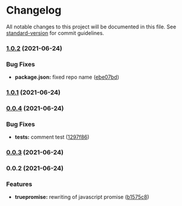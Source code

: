 # Changelog

All notable changes to this project will be documented in this file. See [standard-version](https://github.com/conventional-changelog/standard-version) for commit guidelines.

### [1.0.2](https://github.com/lenacassandre/true-promises/compare/v1.0.1...v1.0.2) (2021-06-24)


### Bug Fixes

* **package.json:** fixed repo name ([ebe07bd](https://github.com/lenacassandre/true-promises/commit/ebe07bd8621a83dee9772b86e672b2b848cf14fd))

### [1.0.1](https://github.com/lenacassandre/true-promises/compare/v0.0.4...v1.0.1) (2021-06-24)

### [0.0.4](https://github.com/lenacassandre/true-promises/compare/v0.0.3...v0.0.4) (2021-06-24)


### Bug Fixes

* **tests:** comment test ([1297f86](https://github.com/lenacassandre/true-promises/commit/1297f86f0293747506fed742a0c648c66de6494e))

### [0.0.3](https://github.com/lenacassandre/true-promises/compare/v0.0.2...v0.0.3) (2021-06-24)

### 0.0.2 (2021-06-24)


### Features

* **truepromise:** rewriting of javascript promise ([b1575c8](https://github.com/lenacassandre/true-promises/commit/b1575c8aeca4bc042cb99db6423dfb580e0721ca))
